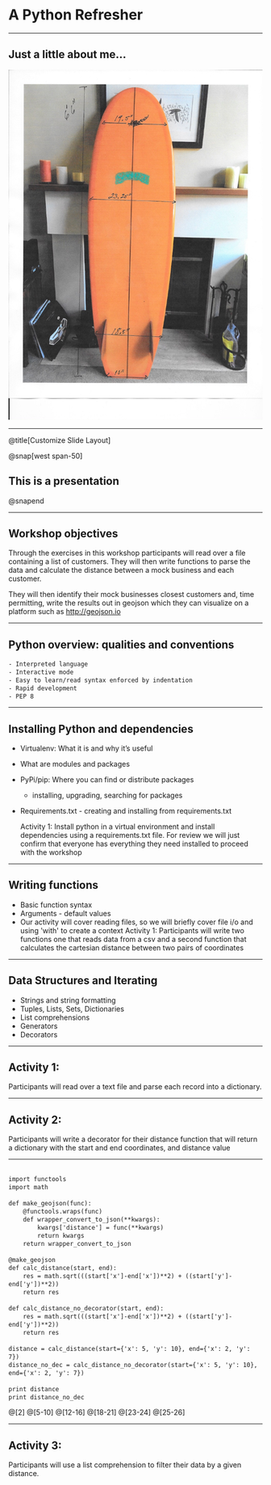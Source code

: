 # A Python Refresher

---

## Just a little about me...

![](assets/img/board-measurements.jpg)

---
@title[Customize Slide Layout]

@snap[west span-50]
## This is a presentation
@snapend

---

## Workshop objectives

Through the exercises in this workshop participants will read over a file containing a list of customers. They will then write functions to parse the data and calculate the distance between a mock business and each customer.

They will then identify their mock businesses closest customers and, time permitting, write the results out in geojson which they can visualize on a platform such as http://geojson.io

---

## Python overview: qualities and conventions

    - Interpreted language
    - Interactive mode
    - Easy to learn/read syntax enforced by indentation
    - Rapid development
    - PEP 8

---

## Installing Python and dependencies

  - Virtualenv: What it is and why it’s useful
  - What are modules and packages
  - PyPi/pip: Where you can find or distribute packages
      - installing, upgrading, searching for packages
  - Requirements.txt - creating and installing from requirements.txt

    Activity 1: Install python in a virtual environment and install dependencies using a requirements.txt file. For review we will just confirm that everyone has everything they need installed to proceed with the workshop

---

## Writing functions

  - Basic function syntax
  - Arguments - default values
  - Our activity will cover reading files, so we will briefly
   cover file i/o and using 'with' to create a context
  Activity 1: Participants will write two functions one that reads data from a csv and a second function that calculates the cartesian distance between two pairs of coordinates

---

## Data Structures and Iterating

  - Strings and string formatting
  - Tuples, Lists, Sets, Dictionaries
  - List comprehensions
  - Generators
  - Decorators

---

## Activity 1:

Participants will read over a text file and parse each record into a dictionary.

---

## Activity 2:

Participants will write a decorator for their distance function that will return a dictionary with the start and end coordinates, and distance value

---

~~~~{.python}

import functools
import math

def make_geojson(func):
    @functools.wraps(func)
    def wrapper_convert_to_json(**kwargs):
        kwargs['distance'] = func(**kwargs)
        return kwargs
    return wrapper_convert_to_json

@make_geojson
def calc_distance(start, end):
    res = math.sqrt(((start['x']-end['x'])**2) + ((start['y']-end['y'])**2))
    return res

def calc_distance_no_decorator(start, end):
    res = math.sqrt(((start['x']-end['x'])**2) + ((start['y']-end['y'])**2))
    return res

distance = calc_distance(start={'x': 5, 'y': 10}, end={'x': 2, 'y': 7})
distance_no_dec = calc_distance_no_decorator(start={'x': 5, 'y': 10}, end={'x': 2, 'y': 7})

print distance
print distance_no_dec

~~~~

@[2]
@[5-10]
@[12-16]
@[18-21]
@[23-24]
@[25-26]

---

## Activity 3:

Participants will use a list comprehension to filter their data by a given distance.
